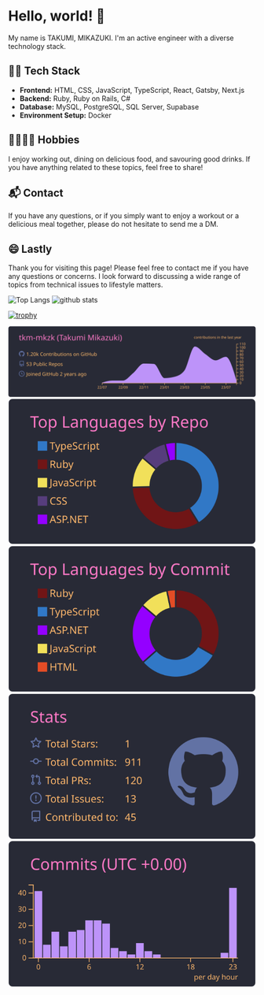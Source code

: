 # Hello, world! 👋

My name is TAKUMI, MIKAZUKI. I'm an active engineer with a diverse technology stack.

## 👨‍💻 Tech Stack
- **Frontend:** HTML, CSS, JavaScript, TypeScript, React, Gatsby, Next.js
- **Backend:** Ruby, Ruby on Rails, C#
- **Database:** MySQL, PostgreSQL, SQL Server, Supabase
- **Environment Setup:** Docker

## 🏋️‍♂️🍺🍴 Hobbies
I enjoy working out, dining on delicious food, and savouring good drinks. If you have anything related to these topics, feel free to share!

## 📬 Contact
If you have any questions, or if you simply want to enjoy a workout or a delicious meal together, please do not hesitate to send me a DM.

## 😄 Lastly
Thank you for visiting this page! Please feel free to contact me if you have any questions or concerns. I look forward to discussing a wide range of topics from technical issues to lifestyle matters.

<p align="left"> 
  <img alt="Top Langs" height="150px" src="https://github-readme-stats.vercel.app/api/top-langs/?username=tkm-mkzk&layout=compact&show_icons=true&theme=onedark" />
  <img alt="github stats" height="150px" src="https://github-readme-stats.vercel.app/api?username=tkm-mkzk&theme=onedark&show_icons=ture" />
</p>

[![trophy](https://github-profile-trophy.vercel.app/?username=tkm-mkzk&theme=onedark&column=7
)](https://github.com/ryo-ma/github-profile-trophy)

[![](https://raw.githubusercontent.com/tkm-mkzk/tkm-mkzk/main/profile-summary-card-output/dracula/0-profile-details.svg)](https://github.com/vn7n24fzkq/github-profile-summary-cards)
[![](https://raw.githubusercontent.com/tkm-mkzk/tkm-mkzk/main/profile-summary-card-output/dracula/1-repos-per-language.svg)](https://github.com/vn7n24fzkq/github-profile-summary-cards) [![](https://raw.githubusercontent.com/tkm-mkzk/tkm-mkzk/main/profile-summary-card-output/dracula/2-most-commit-language.svg)](https://github.com/vn7n24fzkq/github-profile-summary-cards)
[![](https://raw.githubusercontent.com/tkm-mkzk/tkm-mkzk/main/profile-summary-card-output/dracula/3-stats.svg)](https://github.com/vn7n24fzkq/github-profile-summary-cards) [![](https://raw.githubusercontent.com/tkm-mkzk/tkm-mkzk/main/profile-summary-card-output/dracula/4-productive-time.svg)](https://github.com/vn7n24fzkq/github-profile-summary-cards)
